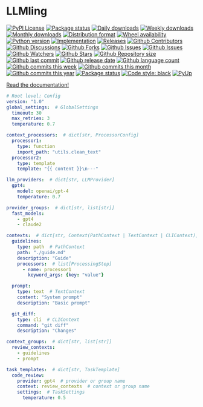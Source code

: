 # LLMling

[![PyPI License](https://img.shields.io/pypi/l/llmling.svg)](https://pypi.org/project/llmling/)
[![Package status](https://img.shields.io/pypi/status/llmling.svg)](https://pypi.org/project/llmling/)
[![Daily downloads](https://img.shields.io/pypi/dd/llmling.svg)](https://pypi.org/project/llmling/)
[![Weekly downloads](https://img.shields.io/pypi/dw/llmling.svg)](https://pypi.org/project/llmling/)
[![Monthly downloads](https://img.shields.io/pypi/dm/llmling.svg)](https://pypi.org/project/llmling/)
[![Distribution format](https://img.shields.io/pypi/format/llmling.svg)](https://pypi.org/project/llmling/)
[![Wheel availability](https://img.shields.io/pypi/wheel/llmling.svg)](https://pypi.org/project/llmling/)
[![Python version](https://img.shields.io/pypi/pyversions/llmling.svg)](https://pypi.org/project/llmling/)
[![Implementation](https://img.shields.io/pypi/implementation/llmling.svg)](https://pypi.org/project/llmling/)
[![Releases](https://img.shields.io/github/downloads/phil65/llmling/total.svg)](https://github.com/phil65/llmling/releases)
[![Github Contributors](https://img.shields.io/github/contributors/phil65/llmling)](https://github.com/phil65/llmling/graphs/contributors)
[![Github Discussions](https://img.shields.io/github/discussions/phil65/llmling)](https://github.com/phil65/llmling/discussions)
[![Github Forks](https://img.shields.io/github/forks/phil65/llmling)](https://github.com/phil65/llmling/forks)
[![Github Issues](https://img.shields.io/github/issues/phil65/llmling)](https://github.com/phil65/llmling/issues)
[![Github Issues](https://img.shields.io/github/issues-pr/phil65/llmling)](https://github.com/phil65/llmling/pulls)
[![Github Watchers](https://img.shields.io/github/watchers/phil65/llmling)](https://github.com/phil65/llmling/watchers)
[![Github Stars](https://img.shields.io/github/stars/phil65/llmling)](https://github.com/phil65/llmling/stars)
[![Github Repository size](https://img.shields.io/github/repo-size/phil65/llmling)](https://github.com/phil65/llmling)
[![Github last commit](https://img.shields.io/github/last-commit/phil65/llmling)](https://github.com/phil65/llmling/commits)
[![Github release date](https://img.shields.io/github/release-date/phil65/llmling)](https://github.com/phil65/llmling/releases)
[![Github language count](https://img.shields.io/github/languages/count/phil65/llmling)](https://github.com/phil65/llmling)
[![Github commits this week](https://img.shields.io/github/commit-activity/w/phil65/llmling)](https://github.com/phil65/llmling)
[![Github commits this month](https://img.shields.io/github/commit-activity/m/phil65/llmling)](https://github.com/phil65/llmling)
[![Github commits this year](https://img.shields.io/github/commit-activity/y/phil65/llmling)](https://github.com/phil65/llmling)
[![Package status](https://codecov.io/gh/phil65/llmling/branch/main/graph/badge.svg)](https://codecov.io/gh/phil65/llmling/)
[![Code style: black](https://img.shields.io/badge/code%20style-black-000000.svg)](https://github.com/psf/black)
[![PyUp](https://pyup.io/repos/github/phil65/llmling/shield.svg)](https://pyup.io/repos/github/phil65/llmling/)

[Read the documentation!](https://phil65.github.io/llmling/)


```yaml
# Root level: Config
version: "1.0"
global_settings:  # GlobalSettings
  timeout: 30
  max_retries: 3
  temperature: 0.7

context_processors:  # dict[str, ProcessorConfig]
  processor1:
    type: function
    import_path: "utils.clean_text"
  processor2:
    type: template
    template: "{{ content }}\n---"

llm_providers:  # dict[str, LLMProvider]
  gpt4:
    model: openai/gpt-4
    temperature: 0.7

provider_groups:  # dict[str, list[str]]
  fast_models:
    - gpt4
    - claude2

contexts:  # dict[str, Context(PathContext | TextContext | CLIContext)]
  guidelines:
    type: path  # PathContext
    path: "./guide.md"
    description: "Guide"
    processors:  # list[ProcessingStep]
      - name: processor1
        keyword_args: {key: "value"}

  prompt:
    type: text  # TextContext
    content: "System prompt"
    description: "Basic prompt"

  git_diff:
    type: cli  # CLIContext
    command: "git diff"
    description: "Changes"

context_groups:  # dict[str, list[str]]
  review_contexts:
    - guidelines
    - prompt

task_templates:  # dict[str, TaskTemplate]
  code_review:
    provider: gpt4  # provider or group name
    context: review_contexts  # context or group name
    settings:  # TaskSettings
      temperature: 0.5
```

